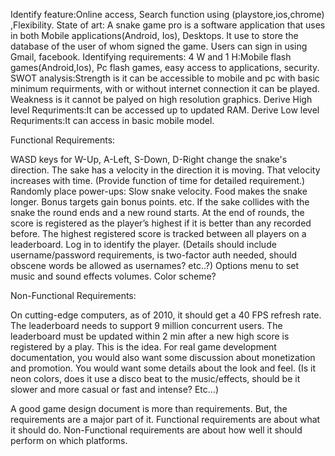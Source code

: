 Identify feature:Online access, Search function using
(playstore,ios,chrome) ,Flexibility. State of art: A snake game pro is a
software application that uses in both Mobile applications(Android,
Ios), Desktops. It use to store the database of the user of whom signed
the game. Users can sign in using Gmail, facebook. Identifying
requirements: 4 W and 1 H:Mobile flash games(Android,Ios), Pc flash
games, easy access to applications, security. SWOT analysis:Strength is
it can be accessible to mobile and pc with basic minimum requirments,
with or without internet connection it can be played. Weakness is it
cannot be palyed on high resolution graphics. Derive High level
Requriments:It can be accessed up to updated RAM. Derive Low level
Requriments:It can access in basic mobile model.

Functional Requirements:

WASD keys for W-Up, A-Left, S-Down, D-Right change the snake's
direction. The sake has a velocity in the direction it is moving. That
velocity increases with time. (Provide function of time for detailed
requirement.) Randomly place power-ups: Slow snake velocity. Food makes
the snake longer. Bonus targets gain bonus points. etc. If the sake
collides with the snake the round ends and a new round starts. At the
end of rounds, the score is registered as the player’s highest if it is
better than any recorded before. The highest registered score is tracked
between all players on a leaderboard. Log in to identify the player.
(Details should include username/password requirements, is two-factor
auth needed, should obscene words be allowed as usernames? etc..?)
Options menu to set music and sound effects volumes. Color scheme?

Non-Functional Requirements:

On cutting-edge computers, as of 2010, it should get a 40 FPS refresh
rate. The leaderboard needs to support 9 million concurrent users. The
leaderboard must be updated within 2 min after a new high score is
registered by a play. This is the idea. For real game development
documentation, you would also want some discussion about monetization
and promotion. You would want some details about the look and feel. (Is
it neon colors, does it use a disco beat to the music/effects, should be
it slower and more casual or fast and intense? Etc…)

A good game design document is more than requirements. But, the
requirements are a major part of it. Functional requirements are about
what it should do. Non-Functional requirements are about how well it
should perform on which platforms.

